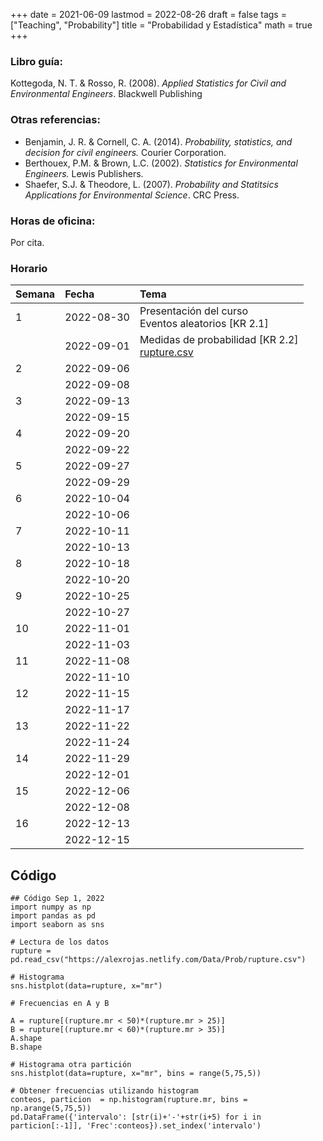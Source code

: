 +++
date      = 2021-06-09
lastmod   = 2022-08-26
draft     = false
tags      = ["Teaching", "Probability"]
title     = "Probabilidad y Estadística"
math      = true
+++

### Libro guía:

Kottegoda, N. T. & Rosso, R. (2008). *Applied Statistics for Civil and Environmental Engineers*. Blackwell Publishing


### Otras referencias:

+ Benjamin, J. R. & Cornell, C. A. (2014). *Probability, statistics, and decision for civil engineers.* Courier Corporation.
+ Berthouex, P.M. & Brown, L.C. (2002). *Statistics for Environmental Engineers.* Lewis Publishers.
+ Shaefer, S.J. & Theodore, L. (2007). *Probability and Statitsics Applications for Environmental Science*. CRC Press.

### Horas de oficina: 

Por cita.

### Horario

|Semana |Fecha      |Tema                                                                                                                                                                                                                            |
|:------|:----------|:-------------------------------------------------------------------|
|1      |2022-08-30 | Presentación del curso <br>  Eventos aleatorios [KR 2.1] |
|&nbsp; |2022-09-01 | Medidas de probabilidad [KR 2.2] <br> [rupture.csv](https://alexrojas.netlify.com/Data/Prob/rupture.csv) |
|2      |2022-09-06 | |
|&nbsp; |2022-09-08 |  |
|3      |2022-09-13 | &nbsp; |
|&nbsp; |2022-09-15 |  |
|4      |2022-09-20 |  |
|&nbsp; |2022-09-22 |  |
|5      |2022-09-27 |  |
|&nbsp; |2022-09-29 | |
|6      |2022-10-04 |  |
|&nbsp; |2022-10-06 | |
|7      |2022-10-11 | &nbsp; |
|&nbsp; |2022-10-13 | &nbsp; |
|8      |2022-10-18 | &nbsp; |
|&nbsp; |2022-10-20 | &nbsp; |
|9      |2022-10-25 | &nbsp; |
|&nbsp; |2022-10-27 | &nbsp; |
|10     |2022-11-01 |  |
|&nbsp; |2022-11-03 |  |
|11     |2022-11-08 |  |
|&nbsp; |2022-11-10 |   |
|12     |2022-11-15 |  |
|&nbsp; |2022-11-17 |  |
|13     |2022-11-22 |  |
|&nbsp; |2022-11-24 |  |
|14     |2022-11-29 |  |
|&nbsp; |2022-12-01 |   |
|15     |2022-12-06 |  |
|&nbsp; |2022-12-08 |&nbsp;    |
|16     |2022-12-13 |   |
|&nbsp; |2022-12-15 |    |


## Código

```{python}
## Código Sep 1, 2022
import numpy as np
import pandas as pd
import seaborn as sns

# Lectura de los datos
rupture = pd.read_csv("https://alexrojas.netlify.com/Data/Prob/rupture.csv")

# Histograma
sns.histplot(data=rupture, x="mr")

# Frecuencias en A y B

A = rupture[(rupture.mr < 50)*(rupture.mr > 25)]
B = rupture[(rupture.mr < 60)*(rupture.mr > 35)]
A.shape
B.shape

# Histograma otra partición
sns.histplot(data=rupture, x="mr", bins = range(5,75,5))

# Obtener frecuencias utilizando histogram
conteos, particion  = np.histogram(rupture.mr, bins = np.arange(5,75,5))
pd.DataFrame({'intervalo': [str(i)+'-'+str(i+5) for i in particion[:-1]], 'Frec':conteos}).set_index('intervalo')
```


